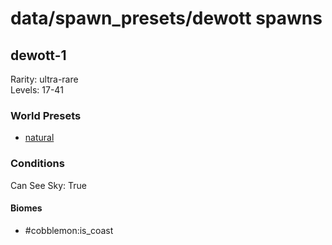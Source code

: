 # data/spawn_presets/dewott spawns  
  
## dewott-1  
Rarity: ultra-rare  
Levels: 17-41  
  
### World Presets  
* [natural](/data/world_presets/natural.md)  
  
### Conditions  
Can See Sky: True  
  
#### Biomes  
  * #cobblemon:is_coast
  
